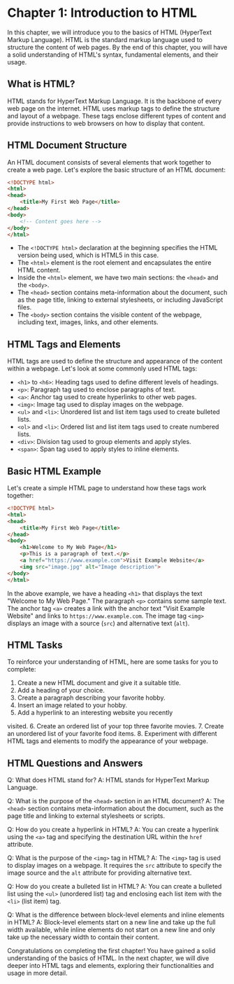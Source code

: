# Chapter 1: Introduction to HTML

In this chapter, we will introduce you to the basics of HTML (HyperText Markup Language). HTML is the standard markup language used to structure the content of web pages. By the end of this chapter, you will have a solid understanding of HTML's syntax, fundamental elements, and their usage.

## What is HTML?

HTML stands for HyperText Markup Language. It is the backbone of every web page on the internet. HTML uses markup tags to define the structure and layout of a webpage. These tags enclose different types of content and provide instructions to web browsers on how to display that content.

## HTML Document Structure

An HTML document consists of several elements that work together to create a web page. Let's explore the basic structure of an HTML document:

```html
<!DOCTYPE html>
<html>
<head>
    <title>My First Web Page</title>
</head>
<body>
    <!-- Content goes here -->
</body>
</html>
```

- The `<!DOCTYPE html>` declaration at the beginning specifies the HTML version being used, which is HTML5 in this case.
- The `<html>` element is the root element and encapsulates the entire HTML content.
- Inside the `<html>` element, we have two main sections: the `<head>` and the `<body>`.
- The `<head>` section contains meta-information about the document, such as the page title, linking to external stylesheets, or including JavaScript files.
- The `<body>` section contains the visible content of the webpage, including text, images, links, and other elements.

## HTML Tags and Elements

HTML tags are used to define the structure and appearance of the content within a webpage. Let's look at some commonly used HTML tags:

- `<h1>` to `<h6>`: Heading tags used to define different levels of headings.
- `<p>`: Paragraph tag used to enclose paragraphs of text.
- `<a>`: Anchor tag used to create hyperlinks to other web pages.
- `<img>`: Image tag used to display images on the webpage.
- `<ul>` and `<li>`: Unordered list and list item tags used to create bulleted lists.
- `<ol>` and `<li>`: Ordered list and list item tags used to create numbered lists.
- `<div>`: Division tag used to group elements and apply styles.
- `<span>`: Span tag used to apply styles to inline elements.

## Basic HTML Example

Let's create a simple HTML page to understand how these tags work together:

```html
<!DOCTYPE html>
<html>
<head>
    <title>My First Web Page</title>
</head>
<body>
    <h1>Welcome to My Web Page</h1>
    <p>This is a paragraph of text.</p>
    <a href="https://www.example.com">Visit Example Website</a>
    <img src="image.jpg" alt="Image description">
</body>
</html>
```

In the above example, we have a heading `<h1>` that displays the text "Welcome to My Web Page." The paragraph `<p>` contains some sample text. The anchor tag `<a>` creates a link with the anchor text "Visit Example Website" and links to `https://www.example.com`. The image tag `<img>` displays an image with a source (`src`) and alternative text (`alt`).

## HTML Tasks

To reinforce your understanding of HTML, here are some tasks for you to complete:

1. Create a new HTML document and give it a suitable title.
2. Add a heading of your choice.
3. Create a paragraph describing your favorite hobby.
4. Insert an image related to your hobby.
5. Add a hyperlink to an interesting website you recently

 visited.
6. Create an ordered list of your top three favorite movies.
7. Create an unordered list of your favorite food items.
8. Experiment with different HTML tags and elements to modify the appearance of your webpage.

## HTML Questions and Answers

Q: What does HTML stand for?
A: HTML stands for HyperText Markup Language.

Q: What is the purpose of the `<head>` section in an HTML document?
A: The `<head>` section contains meta-information about the document, such as the page title and linking to external stylesheets or scripts.

Q: How do you create a hyperlink in HTML?
A: You can create a hyperlink using the `<a>` tag and specifying the destination URL within the `href` attribute.

Q: What is the purpose of the `<img>` tag in HTML?
A: The `<img>` tag is used to display images on a webpage. It requires the `src` attribute to specify the image source and the `alt` attribute for providing alternative text.

Q: How do you create a bulleted list in HTML?
A: You can create a bulleted list using the `<ul>` (unordered list) tag and enclosing each list item with the `<li>` (list item) tag.

Q: What is the difference between block-level elements and inline elements in HTML?
A: Block-level elements start on a new line and take up the full width available, while inline elements do not start on a new line and only take up the necessary width to contain their content.

Congratulations on completing the first chapter! You have gained a solid understanding of the basics of HTML. In the next chapter, we will dive deeper into HTML tags and elements, exploring their functionalities and usage in more detail.

